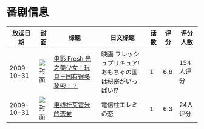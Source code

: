 # 番剧信息

|放送日期|封面|标题|日文标题|话数|评分|评分人数|
|---|---|---|---|---|---|---|
|2009-10-31|![封面](https://lain.bgm.tv/pic/cover/c/09/6d/4394_1t4hq.jpg)|[电影 Fresh 光之美少女！玩具王国有很多秘密！？](https://bangumi.tv/subject/4394)|映画 フレッシュプリキュア! おもちゃの国は秘密がいっぱい!?|1|6.6|154人评分|
|2009-10-31|![封面](https://lain.bgm.tv/pic/cover/c/26/c3/160546_j9see.jpg)|[电线杆艾雷米的恋爱](https://bangumi.tv/subject/160546)|電信柱エレミの恋|1|6.3|24人评分|
